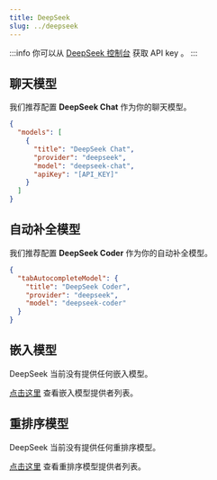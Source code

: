 ```yaml
---
title: DeepSeek
slug: ../deepseek
---
```


:::info
你可以从 [DeepSeek 控制台](https://www.deepseek.com/) 获取 API key 。
:::

## 聊天模型

我们推荐配置 **DeepSeek Chat** 作为你的聊天模型。

```json title="config.json"
{
  "models": [
    {
      "title": "DeepSeek Chat",
      "provider": "deepseek",
      "model": "deepseek-chat",
      "apiKey": "[API_KEY]"
    }
  ]
}
```

## 自动补全模型

我们推荐配置 **DeepSeek Coder** 作为你的自动补全模型。

```json title="config.json"
{
  "tabAutocompleteModel": {
    "title": "DeepSeek Coder",
    "provider": "deepseek",
    "model": "deepseek-coder"
  }
}
```

## 嵌入模型

DeepSeek 当前没有提供任何嵌入模型。

[点击这里](../../model-types/embeddings.md) 查看嵌入模型提供者列表。

## 重排序模型

DeepSeek 当前没有提供任何重排序模型。

[点击这里](../../model-types/reranking.md) 查看重排序模型提供者列表。

